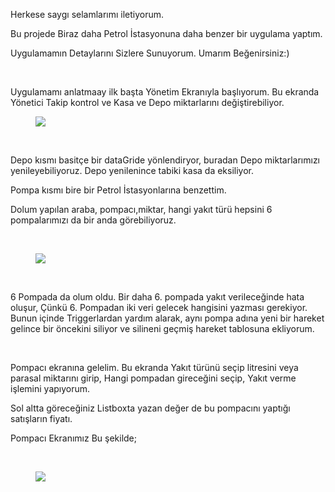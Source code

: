 <p>Herkese saygı selamlarımı iletiyorum. </p>

<p>Bu projede Biraz daha Petrol İstasyonuna daha benzer bir uygulama yaptım. </p>

<p>Uygulamamın Detaylarını Sizlere Sunuyorum. Umarım Beğenirsiniz:)</p>

<p><br></p>

<p>Uygulamamı anlatmaay ilk başta Yönetim Ekranıyla başlıyorum. Bu ekranda Yönetici Takip kontrol ve Kasa ve Depo miktarlarını değiştirebiliyor.</p>

<figure><img src="https://img-c.udemycdn.com/redactor/raw/q_and_a/2024-02-20_17-16-48-354226b786555ff4295184fc926af23b.png"></figure>

<p><br></p>

<p>Depo kısmı basitçe bir dataGride yönlendiryor, buradan Depo miktarlarımızı yenileyebiliyoruz. Depo yenilenince tabiki kasa da eksiliyor. </p>

<p>Pompa kısmı bire bir Petrol İstasyonlarına benzettim. </p>

<p>Dolum yapılan araba, pompacı,miktar, hangi yakıt türü hepsini 6 pompalarımızı da bir anda görebiliyoruz.</p>

<p><br></p>

<figure><img src="https://img-c.udemycdn.com/redactor/raw/q_and_a/2024-02-20_17-16-48-b3c2397a8ca448be8eaa4250fa3f3954.png"></figure>

<p><br></p>

<p>6 Pompada da olum oldu. Bir daha 6. pompada yakıt verileceğinde hata oluşur, Çünkü 6. Pompadan iki veri gelecek hangisini yazması gerekiyor. Bunun içinde Triggerlardan yardım alarak, aynı pompa adına yeni bir hareket gelince bir öncekini siliyor ve silineni geçmiş hareket tablosuna ekliyorum.</p>

<p><br></p>

<p>Pompacı ekranına gelelim. Bu ekranda Yakıt türünü seçip litresini veya parasal miktarını girip, Hangi pompadan gireceğini seçip, Yakıt verme işlemini yapıyorum.</p>

<p>Sol altta göreceğiniz Listboxta yazan değer de bu pompacını yaptığı satışların fiyatı. </p>

<p>Pompacı Ekranımız Bu şekilde;</p>

<p><br></p>

<figure><img src="https://img-c.udemycdn.com/redactor/raw/q_and_a/2024-02-20_17-16-49-f3f853fcff40138824d8bf9d5dd374bc.png"></figure>

<p> </p>